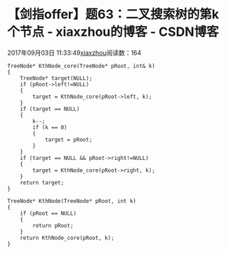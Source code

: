 # 【剑指offer】题63：二叉搜索树的第k个节点 - xiaxzhou的博客 - CSDN博客





2017年09月03日 11:33:49[xiaxzhou](https://me.csdn.net/xiaxzhou)阅读数：164








```
TreeNode* KthNode_core(TreeNode* pRoot, int& k)
{
    TreeNode* target(NULL);
    if (pRoot->left!=NULL)
    {
        target = KthNode_core(pRoot->left, k);
    }
    if (target == NULL)
    {
        k--;
        if (k == 0)
        {
            target = pRoot;
        }
    }
    if (target == NULL && pRoot->right!=NULL)
    {
        target = KthNode_core(pRoot->right, k);
    }
    return target;
}

TreeNode* KthNode(TreeNode* pRoot, int k)
{
    if (pRoot == NULL)
    {
        return pRoot;
    }
    return KthNode_core(pRoot, k);
}
```



